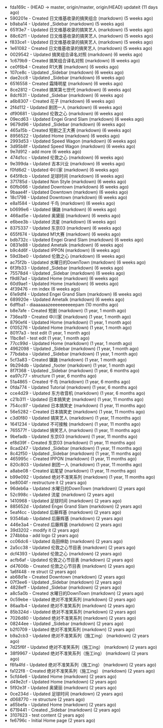 * fda169c - (HEAD -> master, origin/master, origin/HEAD) updateit (11 days ago) <tcgriffith>
* 590201e - Created 日文维基收录的搞笑组合 (markdown) (5 weeks ago) <TC>
* b9aba14 - Updated _Sidebar (markdown) (5 weeks ago) <TC>
* 651f3e7 - Updated 日文维基收录的搞笑艺人 (markdown) (5 weeks ago) <TC>
* 88c62f1 - Updated 日文维基收录的搞笑艺人 (markdown) (5 weeks ago) <TC>
* f833ce1 - Updated 日文维基收录的搞笑艺人 (markdown) (5 weeks ago) <TC>
* 1e61082 - Created 日文维基收录的搞笑艺人 (markdown) (5 weeks ago) <TC>
* 0029542 - Updated 搞笑组合译名对照 (markdown) (6 weeks ago) <TC>
* 1c679b9 - Created 搞笑组合译名对照 (markdown) (6 weeks ago) <TC>
* ce0f6b4 - Created R1大赛 (markdown) (6 weeks ago) <TC>
* 107ce8c - Updated _Sidebar (markdown) (6 weeks ago) <TC>
* dae2cc8 - Updated _Sidebar (markdown) (6 weeks ago) <TC>
* 6516558 - Created 霜降明星 (markdown) (6 weeks ago) <TC>
* 8ce2812 - Created 搞笑第七世代 (markdown) (6 weeks ago) <TC>
* 8dcf631 - Updated _Sidebar (markdown) (6 weeks ago) <TC>
* a6b8307 - Created 花子 (markdown) (6 weeks ago) <TC>
* 2f4d112 - Updated 剧团一人 (markdown) (6 weeks ago) <TC>
* df90681 - Updated 伦敦之心 (markdown) (6 weeks ago) <TC>
* 09ecd63 - Updated Engei Grand Slam (markdown) (6 weeks ago) <TC>
* 9679d96 - Updated _Sidebar (markdown) (6 weeks ago) <TC>
* 465a15b - Created 短剧之王大赛 (markdown) (6 weeks ago) <TC>
* 8956522 - Updated Home (markdown) (6 weeks ago) <TC>
* 2993d53 - Updated Speed Wagon (markdown) (6 weeks ago) <TC>
* 3d95b8f - Updated Speed Wagon (markdown) (6 weeks ago) <TC>
* 9e7d912 - add more (6 weeks ago) <tcgriffith>
* 474d1cc - Updated 伦敦之心 (markdown) (6 weeks ago) <TC>
* 9e399da - Updated 吉本兴业 (markdown) (6 weeks ago) <TC>
* f0fd6d2 - Updated 中川家 (markdown) (6 weeks ago) <TC>
* 645f8cb - Updated 足球时间 (markdown) (6 weeks ago) <TC>
* 371785d - Updated Non Style (markdown) (6 weeks ago) <TC>
* 60fb066 - Updated Downtown (markdown) (6 weeks ago) <TC>
* 9baae4f - Updated Downtown (markdown) (6 weeks ago) <TC>
* 18c1798 - Updated Downtown (markdown) (6 weeks ago) <TC>
* e8a1584 - Updated 千鸟 (markdown) (6 weeks ago) <TC>
* b0699e6 - Updated 镰鼬 (markdown) (6 weeks ago) <TC>
* 466ad5e - Updated 奥黛丽 (markdown) (6 weeks ago) <TC>
* e6bee3b - Updated 流星 (markdown) (6 weeks ago) <TC>
* 8375337 - Updated 东京03 (markdown) (6 weeks ago) <TC>
* 655f674 - Updated M1大赛 (markdown) (6 weeks ago) <TC>
* bdb732c - Updated Engei Grand Slam (markdown) (6 weeks ago) <TC>
* 0831e88 - Updated Ametalk (markdown) (6 weeks ago) <TC>
* b9c4d6f - Updated IPPON (markdown) (6 weeks ago) <TC>
* 59d3be0 - Updated 伦敦之心 (markdown) (6 weeks ago) <TC>
* ac75f2b - Updated 水曜日的DownTown (markdown) (6 weeks ago) <TC>
* 6f3fb33 - Updated _Sidebar (markdown) (6 weeks ago) <TC>
* 75578d4 - Updated _Sidebar (markdown) (6 weeks ago) <TC>
* f9d87ad - Updated Home (markdown) (6 weeks ago) <TC>
* 60d9ae1 - Updated Home (markdown) (6 weeks ago) <TC>
* 4f39476 - rm index (6 weeks ago) <tcgriffith>
* 61e9df4 - Updated Engei Grand Slam (markdown) (6 weeks ago) <TC>
* 689920e - Updated Ametalk (markdown) (6 weeks ago) <TC>
* 6dffba1 - diaaaaaazeeeeeeeeeepam (10 months ago) <tcgriffith>
* b8e7afe - Created 短剧 (markdown) (1 year, 1 month ago) <TC>
* 736ea19 - Created 中川家 (markdown) (1 year, 1 month ago) <TC>
* 8790ef4 - Updated Home (markdown) (1 year, 1 month ago) <TC>
* 0105276 - Updated Home (markdown) (1 year, 1 month ago) <TC>
* 801f7a3 - test edit (1 year, 1 month ago) <TC>
* 11bc8e1 - test edit (1 year, 1 month ago) <TC>
* 77cc99d - Updated Home (markdown) (1 year, 1 month ago) <TC>
* 4962098 - Updated _Sidebar (markdown) (1 year, 1 month ago) <TC>
* 77bdaba - Updated _Sidebar (markdown) (1 year, 1 month ago) <TC>
* 5cf3a83 - Created 镰鼬 (markdown) (1 year, 1 month ago) <TC>
* 9b294db - Updated _footer (markdown) (1 year, 1 month ago) <TC>
* 8f7f368 - Updated _Sidebar (markdown) (1 year, 6 months ago) <TC>
* ea97c77 - structure (1 year, 6 months ago) <tcgriffith>
* 51a4865 - Created 千鸟 (markdown) (1 year, 6 months ago) <TC>
* 0fda774 - Updated Tutorial (markdown) (1 year, 6 months ago) <TC>
* cce4d29 - Updated 东方收音机 (markdown) (1 year, 6 months ago) <TC>
* c21b311 - Updated 日本搞笑史 (markdown) (1 year, 11 months ago) <TC>
* 754cc97 - Updated 日本搞笑史 (markdown) (1 year, 11 months ago) <TC>
* 56e5282 - Created 日本搞笑史 (markdown) (1 year, 11 months ago) <TC>
* c3d0f80 - Updated 搞笑艺人 (markdown) (1 year, 11 months ago) <TC>
* 1641234 - Updated 不可接触 (markdown) (1 year, 11 months ago) <crossrx>
* 765577f - Updated 搞笑艺人 (markdown) (1 year, 11 months ago) <TC>
* 9befadb - Updated 东京03 (markdown) (1 year, 11 months ago) <TC>
* ef8d39f - Created 东京03 (markdown) (1 year, 11 months ago) <TC>
* 8cad247 - Updated _Sidebar (markdown) (1 year, 11 months ago) <TC>
* 8c42f50 - Updated _Sidebar (markdown) (1 year, 11 months ago) <TC>
* 465995c - Created IPPON (markdown) (1 year, 11 months ago) <TC>
* 820c803 - Updated 剧团一人 (markdown) (1 year, 11 months ago) <TC>
* a8abe08 - Created 岩尾望 (markdown) (1 year, 11 months ago) <TC>
* b99e092 - Updated 绝对不准笑系列 (markdown) (1 year, 11 months ago) <Humi2314>
* be8004f - restructure it (2 years ago) <tcgriffith>
* 96deb6a - Updated 水曜日的DownTown (markdown) (2 years ago) <Humi2314>
* 52c998c - Updated 流星 (markdown) (2 years ago) <tohrusnbs>
* 1410968 - Updated 足球时间 (markdown) (2 years ago) <TC>
* 885652d - Updated Engei Grand Slam (markdown) (2 years ago) <TC>
* 5eaf4cc - Updated 后藤辉基 (markdown) (2 years ago) <TC>
* 93546ab - Updated 后藤辉基 (markdown) (2 years ago) <TC>
* 446e3a4 - Created 后藤辉基 (markdown) (2 years ago) <TC>
* 39d3202 - modify it (2 years ago) <tcgriffith>
* 274bbba - add logo (2 years ago) <tcgriffith>
* cc06dc6 - Updated 岛田绅助 (markdown) (2 years ago) <TC>
* 2a5cc38 - Updated 伦敦之心节目表 (markdown) (2 years ago) <TC>
* dcf4393 - Updated 伦敦之心 (markdown) (2 years ago) <TC>
* acfb6af - Updated 伦敦之心节目表 (markdown) (2 years ago) <TC>
* d47606b - Created 伦敦之心节目表 (markdown) (2 years ago) <TC>
* 1a6f448 - re struct (2 years ago) <tcgriffith>
* ab68d1e - Created Downtown (markdown) (2 years ago) <TC>
* 07f3ee6 - Updated _Sidebar (markdown) (2 years ago) <TC>
* 4828eff - Updated _Sidebar (markdown) (2 years ago) <Humi2314>
* a8c5a0b - Created 水曜日的DownTown (markdown) (2 years ago) <Humi2314>
* 0c59ebe - Updated 绝对不准笑系列 (markdown) (2 years ago) <Humi2314>
* 86aa1b4 - Updated 绝对不准笑系列 (markdown) (2 years ago) <Humi2314>
* 85b324d - Updated 绝对不准笑系列 (markdown) (2 years ago) <Humi2314>
* 7026d80 - Updated 绝对不准笑系列 (markdown) (2 years ago) <Humi2314>
* 08244ee - Updated _Sidebar (markdown) (2 years ago) <Humi2314>
* b2f0709 - Updated 绝对不准笑系列 (markdown) (2 years ago) <Humi2314>
* b9a2cb3 - Updated 绝对不准笑系列（施工ing） (markdown) (2 years ago) <Humi2314>
* 7d25f6f - Updated 绝对不准笑系列（施工ing） (markdown) (2 years ago) <Humi2314>
* 38f9967 - Updated 绝对不准笑系列（施工ing） (markdown) (2 years ago) <Humi2314>
* f6fa4fd - Updated 绝对不准笑系列（施工ing） (markdown) (2 years ago) <Humi2314>
* fa122f8 - Created 绝对不准笑系列（施工ing） (markdown) (2 years ago) <Humi2314>
* 5cfd4e6 - Updated Home (markdown) (2 years ago) <TC>
* d49e2cf - Updated Home (markdown) (2 years ago) <TC>
* 5f92e3f - Updated 奥黛丽 (markdown) (2 years ago) <TC>
* 0ce234d - Updated 足球时间 (markdown) (2 years ago) <TC>
* d068770 - re structure (2 years ago) <tcgriffith>
* a65befa - Updated Home (markdown) (2 years ago) <TC>
* 6719441 - Created _Sidebar (markdown) (2 years ago) <TC>
* 3107623 - test content (2 years ago) <tcgriffith>
* fe6796c - Initial Home page (2 years ago) <TC>